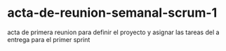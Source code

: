 # acta-de-reunion-semanal-scrum-1
acta de primera reunion para definir el proyecto y asignar las tareas del a entrega para el primer sprint
